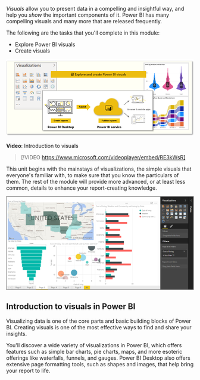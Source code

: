 *Visuals* allow you to present data in a compelling and insightful way, and help you *show* the important components of it. Power BI has many compelling visuals and many more that are released frequently. 

The following are the tasks that you'll complete in this module:
- Explore Power BI visuals
- Create visuals

![Conceptual graphic of the tasks in this module.](../media/01-power-bi-desktop-overview.png)

**Video**: Introduction to visuals
> [!VIDEO https://www.microsoft.com/videoplayer/embed/RE3kWsR]

This unit begins with the mainstays of visualizations, the simple visuals that everyone's familiar with, to make sure that you know the particulars of them. The rest of the module will provide more advanced, or at least less common, details to enhance your report-creating knowledge.

![Screenshot of an example report with 4 common visuals.](../media/3-1-1.png)

## Introduction to visuals in Power BI
Visualizing data is one of the core parts and basic building blocks of Power BI. Creating visuals is one of the most effective ways to find and share your insights.

You'll discover a wide variety of visualizations in Power BI, which offers features such as simple bar charts, pie charts, maps, and more esoteric offerings like waterfalls, funnels, and gauges. Power BI Desktop also offers extensive page formatting tools, such as shapes and images, that help bring your report to life.

